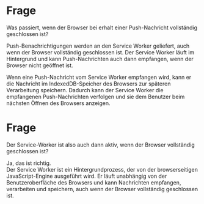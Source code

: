 # Frage

Was passiert, wenn der Browser bei erhalt einer Push-Nachricht vollständig geschlossen ist?

Push-Benachrichtigungen werden an den Service Worker geliefert, auch wenn der Browser vollständig geschlossen ist. Der Service Worker läuft im Hintergrund und kann Push-Nachrichten auch dann empfangen, wenn der Browser nicht geöffnet ist.

Wenn eine Push-Nachricht vom Service Worker empfangen wird, kann er die Nachricht im IndexedDB-Speicher des Browsers zur späteren Verarbeitung speichern. Dadurch kann der Service Worker die empfangenen Push-Nachrichten verfolgen und sie dem Benutzer beim nächsten Öffnen des Browsers anzeigen.

# Frage

Der Service-Worker ist also auch dann aktiv, wenn der Browser vollständig geschlossen ist?

Ja, das ist richtig.  
Der Service Worker ist ein Hintergrundprozess, der von der browserseitigen JavaScript-Engine ausgeführt wird. Er läuft unabhängig von der Benutzeroberfläche des Browsers und kann Nachrichten empfangen, verarbeiten und speichern, auch wenn der Browser vollständig geschlossen ist.
